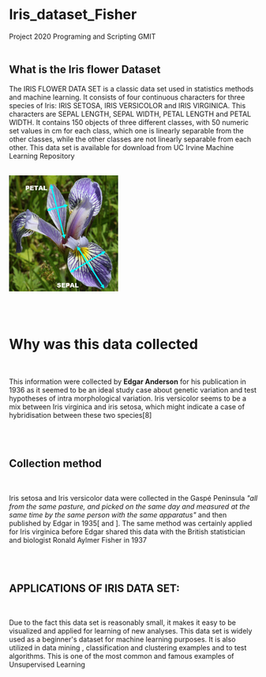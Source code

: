 # Iris_dataset_Fisher
Project 2020 Programing and Scripting GMIT
<br/><br/>
## What is the Iris flower Dataset 

The IRIS FLOWER DATA SET is a classic data set used in statistics methods and machine learning. It consists of four continuous characters for three species of Iris: IRIS SETOSA, IRIS VERSICOLOR and IRIS VIRGINICA. This characters are SEPAL LENGTH, SEPAL WIDTH, PETAL LENGTH and PETAL WIDTH. It contains 150 objects of three different classes, with 50 numeric set values in cm for each class, which one is linearly separable from the other classes, while the other classes are not linearly separable from each other. This data set is available for download from UC Irvine Machine Learning Repository 

<br/>
<img src="images/virginica.jpg" width=221 height=235>

<br/><br/>
# Why was this data collected

<br/>

This information were collected by **Edgar Anderson** for his publication in 1936  as it seemed to be an ideal study case about genetic variation and test hypotheses of intra  morphological variation. Iris versicolor seems to be a mix between Iris virginica and iris setosa, which might indicate a case of hybridisation between these two species[8]

<br/><br/>

## Collection method

<br/>

Iris setosa and Iris versicolor data were collected in the Gaspé Peninsula *"all from the same pasture, and picked on the same day and measured at the same time by the same person with the same apparatus"*  and then published by Edgar in 1935[  and  ]. The same method was certainly applied for Iris virginica before Edgar shared this data with the British statistician and biologist Ronald Aylmer Fisher in 1937 

<br/><br/>

## APPLICATIONS OF IRIS DATA SET: 

<br/>

Due to the fact this data set is reasonably small, it makes it easy to be visualized and applied for learning of new analyses.  This data set is widely used as a beginner's dataset for machine learning purposes. It is also utilized in data mining , classification and clustering examples and to test algorithms. This is one of the most common and famous examples of Unsupervised Learning 
